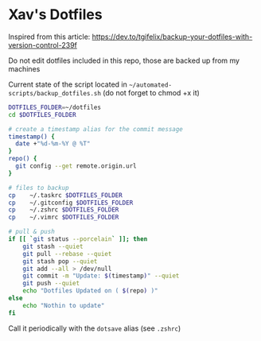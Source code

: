 Xav's Dotfiles
==============

Inspired from this article: https://dev.to/tgifelix/backup-your-dotfiles-with-version-control-239f

Do not edit dotfiles included in this repo, those are backed up from my machines

Current state of the script located in `~/automated-scripts/backup_dotfiles.sh` (do not forget to chmod +x it)

```sh
DOTFILES_FOLDER=~/dotfiles
cd $DOTFILES_FOLDER

# create a timestamp alias for the commit message
timestamp() {
  date +"%d-%m-%Y @ %T"
}
repo() {
  git config --get remote.origin.url
}

# files to backup
cp    ~/.taskrc $DOTFILES_FOLDER
cp    ~/.gitconfig $DOTFILES_FOLDER
cp    ~/.zshrc $DOTFILES_FOLDER
cp    ~/.vimrc $DOTFILES_FOLDER

# pull & push
if [[ `git status --porcelain` ]]; then
    git stash --quiet
    git pull --rebase --quiet
    git stash pop --quiet
    git add --all > /dev/null
    git commit -m "Update: $(timestamp)" --quiet
    git push --quiet
    echo "Dotfiles Updated on ( $(repo) )"
else
    echo "Nothin to update"
fi
```

Call it periodically with the `dotsave` alias (see `.zshrc`)